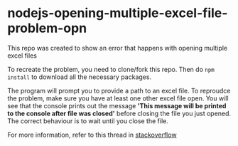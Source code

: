 # nodejs-opening-multiple-excel-file-problem-opn
This repo was created to show an error that happens with opening multiple excel files

To recreate the problem, you need to clone/fork this repo. Then do `npm install` to download all the necessary packages.

The program will prompt you to provide a path to an excel file. To reproudce the problem, make sure you have at least one other excel file open. You will see that the console prints out the message **'This message will be printed to the console after file was closed'** before closing the file you just opened. The correct behaviour is to wait until you close the file.

For more information, refer to this thread in [stackoverflow](https://stackoverflow.com/questions/48269910/opening-an-excel-file-with-opn-while-another-excel-file-is-open-will-execute-co)
